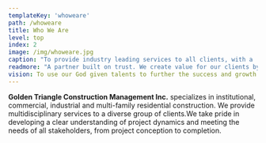 ```yaml
---
templateKey: 'whoweare'
path: /whoweare
title: Who We Are
level: top
index: 2
image: /img/whoweare.jpg
caption: "To provide industry leading services to all clients, with a  commitment to client satisfaction and trust."
readmore: "A partner built on trust. We create value for our clients by going beyond just budget and schedule. Golden Triangle’s goal is to not only build structures, but relationships and positive experiences."
vision: To use our God given talents to further the success and growth of every community
---
```


**Golden Triangle Construction Management Inc.** specializes in institutional, commercial, industrial and multi-family residential construction. We provide multidisciplinary services to a diverse group of clients.We take pride in developing a clear understanding of project dynamics and meeting the needs of all stakeholders, from project conception to completion.
